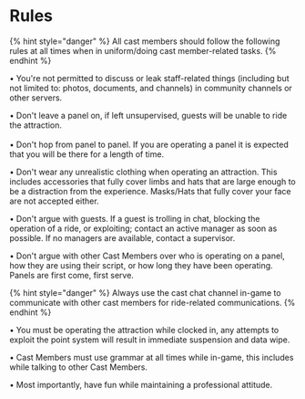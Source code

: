 # Rules

{% hint style="danger" %}
All cast members should follow the following rules at all times when in uniform/doing cast member-related tasks.
{% endhint %}

• You're not permitted to discuss or leak staff-related things (including but not limited to: photos, documents, and channels) in community channels or other servers.

• Don't leave a panel on, if left unsupervised, guests will be unable to ride the attraction.\
\
• Don't hop from panel to panel. If you are operating a panel it is expected that you will be there for a length of time.

• Don't wear any unrealistic clothing when operating an attraction. This includes accessories that fully cover limbs and hats that are large enough to be a distraction from the experience. Masks/Hats that fully cover your face are not accepted either.

• Don't argue with guests. If a guest is trolling in chat, blocking the operation of a ride, or exploiting; contact an active manager as soon as possible. If no managers are available, contact a supervisor.

• Don't argue with other Cast Members over who is operating on a panel, how they are using their script, or how long they have been operating. Panels are first come, first serve.

{% hint style="danger" %}
Always use the cast chat channel in-game to communicate with other cast members for ride-related communications.
{% endhint %}

• You must be operating the attraction while clocked in, any attempts to exploit the point system will result in immediate suspension and data wipe.

• Cast Members must use grammar at all times while in-game, this includes while talking to other Cast Members.

• Most importantly, have fun while maintaining a professional attitude.
